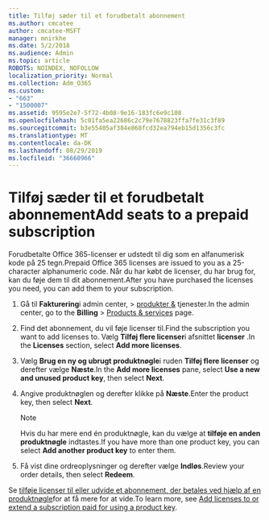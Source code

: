 ```yaml
---
title: Tilføj sæder til et forudbetalt abonnement
ms.author: cmcatee
author: cmcatee-MSFT
manager: mnirkhe
ms.date: 5/2/2018
ms.audience: Admin
ms.topic: article
ROBOTS: NOINDEX, NOFOLLOW
localization_priority: Normal
ms.collection: Adm_O365
ms.custom:
- "663"
- "1500007"
ms.assetid: 9595e2e7-5f72-4b08-9e16-183fc6e9c108
ms.openlocfilehash: 5c01fa5ea22686c2c79e7678823ffa7fe31c3f89
ms.sourcegitcommit: b3e55405af384e868fcd32ea794eb15d1356c3fc
ms.translationtype: MT
ms.contentlocale: da-DK
ms.lasthandoff: 08/29/2019
ms.locfileid: "36660966"
---
```

# <a name="add-seats-to-a-prepaid-subscription"></a><span data-ttu-id="46f56-102">Tilføj sæder til et forudbetalt abonnement</span><span class="sxs-lookup"><span data-stu-id="46f56-102">Add seats to a prepaid subscription</span></span>

<span data-ttu-id="46f56-103">Forudbetalte Office 365-licenser er udstedt til dig som en alfanumerisk kode på 25 tegn.</span><span class="sxs-lookup"><span data-stu-id="46f56-103">Prepaid Office 365 licenses are issued to you as a 25-character alphanumeric code.</span></span> <span data-ttu-id="46f56-104">Når du har købt de licenser, du har brug for, kan du føje dem til dit abonnement.</span><span class="sxs-lookup"><span data-stu-id="46f56-104">After you have purchased the licenses you need, you can add them to your subscription.</span></span> 

1. <span data-ttu-id="46f56-105">Gå til **Fakturering**i admin center, > [produkter &](https://go.microsoft.com/fwlink/p/?linkid=842054) tjenester.</span><span class="sxs-lookup"><span data-stu-id="46f56-105">In the admin center, go to the **Billing** > [Products & services](https://go.microsoft.com/fwlink/p/?linkid=842054) page.</span></span>

2. <span data-ttu-id="46f56-106">Find det abonnement, du vil føje licenser til.</span><span class="sxs-lookup"><span data-stu-id="46f56-106">Find the subscription you want to add licenses to.</span></span> <span data-ttu-id="46f56-107">Vælg **Tilføj flere licenser**i afsnittet **licenser** .</span><span class="sxs-lookup"><span data-stu-id="46f56-107">In the **Licenses** section, select **Add more licenses**.</span></span>

3. <span data-ttu-id="46f56-108">Vælg **Brug en ny og ubrugt produktnøgle**i ruden **Tilføj flere licenser** og derefter vælge **Næste**.</span><span class="sxs-lookup"><span data-stu-id="46f56-108">In the **Add more licenses** pane, select **Use a new and unused product key**, then select **Next**.</span></span>

4. <span data-ttu-id="46f56-109">Angive produktnøglen og derefter klikke på **Næste**.</span><span class="sxs-lookup"><span data-stu-id="46f56-109">Enter the product key, then select **Next**.</span></span>

    > [!NOTE]
    > <span data-ttu-id="46f56-110">Hvis du har mere end én produktnøgle, kan du vælge at **tilføje en anden produktnøgle** indtastes.</span><span class="sxs-lookup"><span data-stu-id="46f56-110">If you have more than one product key, you can select **Add another product key** to enter them.</span></span>

5. <span data-ttu-id="46f56-111">Få vist dine ordreoplysninger og derefter vælge **Indløs**.</span><span class="sxs-lookup"><span data-stu-id="46f56-111">Review your order details, then select **Redeem**.</span></span>

<span data-ttu-id="46f56-112">Se [tilføje licenser til eller udvide et abonnement, der betales ved hjælp af en produktnøgle](https://docs.microsoft.com/office365/admin/misc/add-licenses-using-product-key)for at få mere for at vide.</span><span class="sxs-lookup"><span data-stu-id="46f56-112">To learn more, see [Add licenses to or extend a subscription paid for using a product key](https://docs.microsoft.com/office365/admin/misc/add-licenses-using-product-key).</span></span>